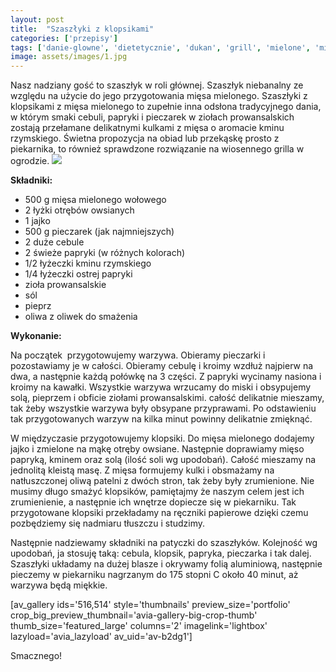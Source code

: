 ```yaml
---
layout: post
title:  "Szaszłyki z klopsikami"
categories: ['przepisy']
tags: ['danie-glowne', 'dietetycznie', 'dukan', 'grill', 'mielone', 'miesa', 'na-slono', 'obiad', 'przepisy', 'szaszlyki']
image: assets/images/1.jpg
---
```

Nasz nadziany gość to szaszłyk w roli głównej. Szaszłyk niebanalny ze względu na użycie do jego przygotowania mięsa mielonego. Szaszłyki z klopsikami z mięsa mielonego to zupełnie inna odsłona tradycyjnego dania, w którym smaki cebuli, papryki i pieczarek w ziołach prowansalskich zostają przełamane delikatnymi kulkami z mięsa o aromacie kminu rzymskiego. Świetna propozycja na obiad lub przekąskę prosto z piekarnika, to również sprawdzone rozwiązanie na wiosennego grilla w ogrodzie.
![](https://kobietazesmakiem.pl/wp-content/uploads/2015/03/szaszlyki-z-klopsikami-300x222.jpg)



**Składniki:**
* 500 g mięsa mielonego wołowego
* 2 łyżki otrębów owsianych
* 1 jajko
* 500 g pieczarek (jak najmniejszych)
* 2 duże cebule
* 2 świeże papryki (w różnych kolorach)
* 1/2 łyżeczki kminu rzymskiego
* 1/4 łyżeczki ostrej papryki
* zioła prowansalskie
* sól
* pieprz
* oliwa z oliwek do smażenia


**Wykonanie:**

Na początek  przygotowujemy warzywa. Obieramy pieczarki i pozostawiamy je w całości. Obieramy cebulę i kroimy wzdłuż najpierw na dwa, a następnie każdą połówkę na 3 części. Z papryki wycinamy nasiona i kroimy na kawałki. Wszystkie warzywa wrzucamy do miski i obsypujemy solą, pieprzem i obficie ziołami prowansalskimi. całość delikatnie mieszamy, tak żeby wszystkie warzywa były obsypane przyprawami. Po odstawieniu tak przygotowanych warzyw na kilka minut powinny delikatnie zmięknąć.

W międzyczasie przygotowujemy klopsiki. Do mięsa mielonego dodajemy jajko i zmielone na mąkę otręby owsiane. Następnie doprawiamy mięso papryką, kminem oraz solą (ilość soli wg upodobań). Całość mieszamy na jednolitą kleistą masę. Z mięsa formujemy kulki i obsmażamy na natłuszczonej oliwą patelni z dwóch stron, tak żeby były zrumienione. Nie musimy długo smażyć klopsików, pamiętajmy że naszym celem jest ich zrumienienie, a następnie ich wnętrze dopiecze się w piekarniku. Tak przygotowane klopsiki przekładamy na ręczniki papierowe dzięki czemu pozbędziemy się nadmiaru tłuszczu i studzimy.

Następnie nadziewamy składniki na patyczki do szaszłyków. Kolejność wg upodobań, ja stosuję taką: cebula, klopsik, papryka, pieczarka i tak dalej. Szaszłyki układamy na dużej blasze i okrywamy folią aluminiową, następnie pieczemy w piekarniku nagrzanym do 175 stopni C około 40 minut, aż warzywa będą miękkie.

[av\_gallery ids='516,514' style='thumbnails' preview\_size='portfolio' crop\_big\_preview\_thumbnail='avia-gallery-big-crop-thumb' thumb\_size='featured\_large' columns='2' imagelink='lightbox' lazyload='avia\_lazyload' av\_uid='av-b2dg1']

Smacznego!
    